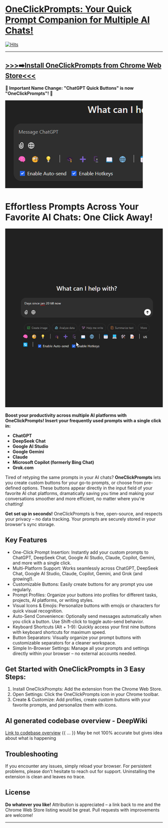 # [OneClickPrompts:  Your Quick Prompt Companion for Multiple AI Chats!](https://chromewebstore.google.com/detail/chatgpt-quick-buttons-for/iiofmimaakhhoiablomgcjpilebnndbf)

[![Hits](https://hits.sh/github.com/MaxITService/ChatGPT-Quick-Buttons-for-your-text.svg?style=flat)](https://hits.sh/github.com/MaxITService/Console2Ai/)

---
**[>>>➡️Install OneClickPrompts from Chrome Web Store<<<](https://chromewebstore.google.com/detail/chatgpt-quick-buttons-for/iiofmimaakhhoiablomgcjpilebnndbf)**
---


**📢  Important Name Change:  "ChatGPT Quick Buttons" is now "OneClickPrompts"! 📢**

![OneClickPrompts Extension Logo](Promo/promo440_280.png)
# Effortless Prompts Across Your Favorite AI Chats: One Click Away!
![OneClickPrompts Prompt Insertion GIF](Promo/how_it_works_gifv.gif)

**Boost your productivity across multiple AI platforms with OneClickPrompts!  Insert your frequently used prompts with a single click in:**

* **ChatGPT**
* **DeepSeek Chat**
* **Google AI Studio**
* **Google Gemini**
* **Claude**
* **Microsoft Copilot (formerly Bing Chat)**
* **Grok.com**


Tired of retyping the same prompts in your AI chats?  **OneClickPrompts** lets you create custom buttons for your go-to prompts, or choose from pre-defined options.  These buttons appear directly in the input field of your favorite AI chat platforms, dramatically saving you time and making your conversations smoother and more efficient, no matter where you're chatting!

**Get set up in seconds!** OneClickPrompts is free, open-source, and respects your privacy – no data tracking. Your prompts are securely stored in your browser's sync storage.

## Key Features

- One-Click Prompt Insertion: Instantly add your custom prompts to ChatGPT, DeepSeek Chat, Google AI Studio, Claude, Copilot, Gemini, and more with a single click.
- Multi-Platform Support:  Works seamlessly across ChatGPT, DeepSeek Chat, Google AI Studio, Claude, Copilot, Gemini, and Grok (and growing!).
- Customizable Buttons:  Easily create buttons for any prompt you use regularly.
- Prompt Profiles: Organize your buttons into profiles for different tasks, projects, AI platforms, or writing styles.
- Visual Icons & Emojis:  Personalize buttons with emojis or characters for quick visual recognition.
- Auto-Send Convenience:  Optionally send messages automatically when you click a button. Use Shift-click to toggle auto-send behavior.
- Keyboard Shortcuts (Alt + 1-9):  Quickly access your first nine buttons with keyboard shortcuts for maximum speed.
- Button Separators:  Visually organize your prompt buttons with customizable separators for a cleaner workspace.
- Simple In-Browser Settings:  Manage all your prompts and settings directly within your browser – no external accounts needed.

## Get Started with OneClickPrompts in 3 Easy Steps:

1. Install OneClickPrompts: Add the extension from the Chrome Web Store.
2. Open Settings: Click the OneClickPrompts icon in your Chrome toolbar.
3. Create & Customize: Add profiles, create custom buttons with your favorite prompts, and personalize them with icons.

## AI generated codebase overview - DeepWiki

[Link to codebase overview](https://deepwiki.com/MaxITService/ChatGPT-Quick-Buttons-for-your-text/1-oneclickprompts-extension-overview)
{{ ... }}
May be not 100% accurate but gives idea about what is happening

## Troubleshooting

If you encounter any issues, simply reload your browser. For persistent problems, please don't hesitate to reach out for support.  Uninstalling the extension is clean and leaves no trace.

## License

**Do whatever you like!**  Attribution is appreciated – a link back to me and the Chrome Web Store listing would be great.  Pull requests with improvements are welcome!

---
